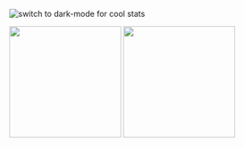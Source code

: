 ![*switch to dark-mode for cool stats*](https://github.com/settings/appearance#gh-light-mode-only)

<a href="https://github.com/Erix0815#gh-dark-mode-only">
  <img height=200 align="top"
    src="https://github-readme-stats.vercel.app/api?username=Erix0815&show_icons=true&rank_icon=github&include_all_commits=true&icon_color=0f0&title_color=0f0&hide_border=true&theme=dark#gh-dark-mode-only"
  /></a>
<a href="https://github.com/Erix0815?tab=repositories#gh-dark-mode-only">
  <img height=200 align="top"
    src="https://github-readme-stats.vercel.app/api/top-langs?username=Erix0815&layout=donut&title_color=0f0&hide_border=true&theme=dark#gh-dark-mode-only"
  /></a>
